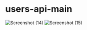 # users-api-main
 
![Screenshot (14)](https://user-images.githubusercontent.com/44079569/96493259-f4eff080-126e-11eb-913a-348b78f83ecf.png)
![Screenshot (15)](https://user-images.githubusercontent.com/44079569/96493269-f7524a80-126e-11eb-9a74-ed4af50c04b6.png)